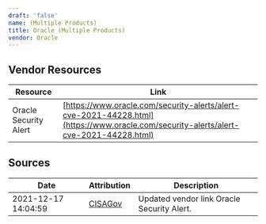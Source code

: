 ```yaml
---
draft: 'false'
name: (Multiple Products)
title: Oracle (Multiple Products)
vendor: Oracle
---
```


## Vendor Resources
| Resource | Link |
| --- | --- |
| Oracle Security Alert | [https://www.oracle.com/security-alerts/alert-cve-2021-44228.html](https://www.oracle.com/security-alerts/alert-cve-2021-44228.html) |



## Sources
| Date | Attribution | Description |
| --- | --- | --- |
| 2021-12-17 14:04:59 | [CISAGov](https://raw.githubusercontent.com/cisagov/log4j-affected-db/develop/README.md) | Updated vendor link Oracle Security Alert.  |
